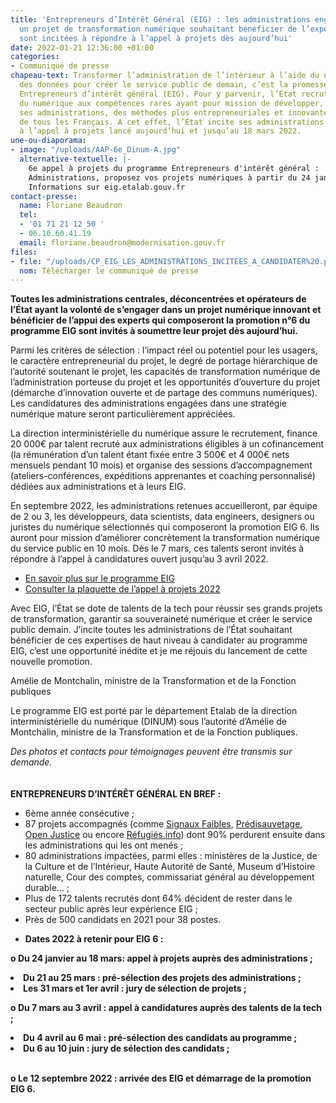 ```yaml
---
title: 'Entrepreneurs d’Intérêt Général (EIG) : les administrations engagées dans
  un projet de transformation numérique souhaitant bénéficier de l’expertise des EIG
  sont incitées à répondre à l’appel à projets dès aujourd’hui'
date: 2022-01-21 12:36:00 +01:00
categories:
- Communiqué de presse
chapeau-text: Transformer l’administration de l’intérieur à l’aide du numérique et
  des données pour créer le service public de demain, c’est la promesse du programme
  Entrepreneurs d’intérêt général (EIG). Pour y parvenir, l’État recrute des talents
  du numérique aux compétences rares ayant pour mission de développer, au sein de
  ses administrations, des méthodes plus entrepreneuriales et innovantes au bénéfice
  de tous les Français. A cet effet, l’État incite ses administrations à répondre
  à l’appel à projets lancé aujourd’hui et jusqu’au 18 mars 2022.
une-ou-diaporama:
- image: "/uploads/AAP-6e_Dinum-A.jpg"
  alternative-textuelle: |-
    6e appel à projets du programme Entrepreneurs d'intérêt général :
    Administrations, proposez vos projets numériques à partir du 24 janvier.
    Informations sur eig.etalab.gouv.fr
contact-presse:
  name: Floriane Beaudron
  tel:
  - '01 71 21 12 50 '
  - 06.10.60.41.19
  email: floriane.beaudron@modernisation.gouv.fr
files:
- file: "/uploads/CP_EIG_LES_ADMINISTRATIONS_INCITEES_A_CANDIDATER%20.pdf"
  nom: Télécharger le communiqué de presse
---
```


**Toutes les administrations centrales, déconcentrées et opérateurs de l’État ayant la volonté de s’engager dans un projet numérique innovant et bénéficier de l’appui des experts qui composeront la promotion n°6 du programme EIG sont invités à soumettre leur projet dès aujourd’hui.**

Parmi les critères de sélection : l’impact réel ou potentiel pour les usagers, le caractère entrepreneurial du projet, le degré de portage hiérarchique de l’autorité soutenant le projet, les capacités de transformation numérique de l’administration porteuse du projet et les opportunités d’ouverture du projet (démarche d’innovation ouverte et de partage des communs numériques). Les candidatures des administrations engagées dans une stratégie numérique mature seront particulièrement appréciées. 

La direction interministérielle du numérique assure le recrutement, finance 20 000€ par talent recruté aux administrations éligibles à un cofinancement (la rémunération d’un talent étant fixée entre 3 500€ et 4 000€ nets mensuels pendant 10 mois) et organise des sessions d’accompagnement (ateliers-conférences, expéditions apprenantes et coaching personnalisé) dédiées aux administrations et à leurs EIG.

En septembre 2022, les administrations retenues accueilleront, par équipe de 2 ou 3, les développeurs, data scientists, data engineers, designers ou juristes du numérique sélectionnés qui composeront la promotion EIG 6. Ils auront pour mission d’améliorer concrètement la transformation numérique du service public en 10 mois. Dès le 7 mars, ces talents seront invités à répondre à l’appel à candidatures ouvert jusqu’au 3 avril 2022.

* [En savoir plus sur le programme EIG](https://eig.etalab.gouv.fr/)
* [Consulter la plaquette de l’appel à projets 2022](https://eig.etalab.gouv.fr/participer/administrations/)

<div class="citation"><p>Avec EIG, l’État se dote de talents de la tech pour réussir ses grands projets de transformation, garantir sa souveraineté numérique et créer le service public demain. J’incite toutes les administrations de l’État souhaitant bénéficier de ces expertises de haut niveau à candidater au programme EIG, c’est une opportunité inédite et je me réjouis du lancement de cette nouvelle promotion.</p></div>

<div class="auteur-citation">Amélie de Montchalin, ministre de la Transformation et de la Fonction publiques</div>

Le programme EIG est porté par le département Etalab de la direction interministérielle du numérique (DINUM) sous l’autorité d’Amélie de Montchalin, ministre de la Transformation et de la Fonction publiques. 

*Des photos et contacts pour témoignages peuvent être transmis sur demande.*
<br>
<br>
<br>
**ENTREPRENEURS D’INTÉRÊT GÉNÉRAL EN BREF :**

* 6ème année consécutive ;
* 87 projets accompagnés (comme [Signaux Faibles](https://eig.etalab.gouv.fr/defis/signaux-faibles/), [Prédisauvetage](https://eig.etalab.gouv.fr/defis/predisauvetage/), [Open Justice](https://eig.etalab.gouv.fr/defis/open-justice/) ou encore [Réfugiés.info](https://eig.etalab.gouv.fr/defis/karfur/)) dont 90% perdurent ensuite dans les administrations qui les ont menés ; 
* 80 administrations impactées, parmi elles : ministères de la Justice, de la Culture et de l’Intérieur, Haute Autorité de Santé, Museum d’Histoire naturelle, Cour des comptes, commissariat général au développement durable… ;
* Plus de 172 talents recrutés dont 64% décident de rester dans le secteur public après leur expérience EIG ;
* Près de 500 candidats en 2021 pour 38 postes.

- **Dates 2022 à retenir pour EIG 6 :**

<b>o Du 24 janvier au 18 mars: appel à projets auprès des administrations ;</b>
<li><b>Du 21 au 25 mars : pré-sélection des projets des administrations ; 
<li><b>Les 31 mars et 1er avril : jury de sélection de projets ;</b>

o Du 7 mars au 3 avril : appel à candidatures auprès des talents de la tech ; 
<li>Du 4 avril au 6 mai : pré-sélection des candidats au programme ; 
<li>Du 6 au 10 juin : jury de sélection des candidats ;

<br>o Le 12 septembre 2022 : arrivée des EIG et démarrage de la promotion EIG 6.